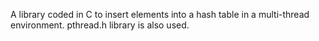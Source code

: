 A library coded in C to insert elements into a hash table in a multi-thread environment. pthread.h library is also used.
